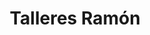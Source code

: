---
title: "Talleres Ramón"
url: /alcala-de-henares/talleres-ramon/
shop: reparación de automóviles
---
